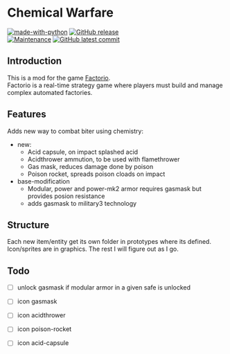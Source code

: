 # Chemical Warfare
[![made-with-python](https://img.shields.io/badge/Made%20with-Lua-13008F.svg)](https://www.lua.org/)
 [![GitHub release](https://img.shields.io/github/release/Redart15/chemical-warfare)](https://GitHub.com/Redart15/chemical-warfare/releases/)\
[![Maintenance](https://img.shields.io/badge/Maintained%3F-yes-green.svg)](https://GitHub.com/Redart15/chemical-warfare/graphs/commit-activity)
[![GitHub latest commit](https://badgen.net/github/last-commit/Redart15/chemical-warfare)](https://GitHub.com/Redart15/chemical-warfare/commit/)

## Introduction
This is a mod for the game [Factorio](https://store.steampowered.com/app/427520/Factorio/).\
Factorio is a real-time strategy game where players must build and manage complex automated factories.

## Features
Adds new way to combat biter using chemistry:
- new:
    - Acid capsule, on impact splashed acid
    - Acidthrower ammution, to be used with flamethrower
    - Gas mask, reduces damage done by poison
    - Poison rocket, spreads poison cloads on impact
- base-modification
    - Modular, power and power-mk2 armor requires gasmask but provides posion resistance
    - adds gasmask to military3 technology

## Structure
Each new item/entity get its own folder in prototypes where its defined.
Icon/sprites are in graphics.
The rest I will figure out as I go.


## Todo
- [ ] unlock gasmask if modular armor in a given safe is unlocked
- [ ] icon gasmask
- [ ] icon acidthrower
- [ ] icon poison-rocket
- [ ] icon acid-capsule

